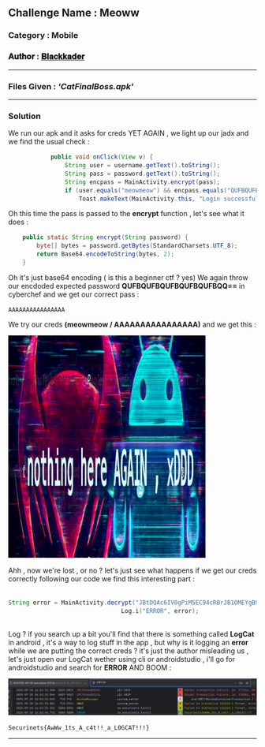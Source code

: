 ## **Challenge Name :** Meoww
### **Category :** Mobile

### **𝐀𝐮𝐭𝐡𝐨𝐫 : [𝐁𝐥𝐚𝐜𝐤𝐤𝐚𝐝𝐞𝐫](https://github.com/Blackkader/)**
---

### **Files Given :** _'CatFinalBoss.apk'_

---

### Solution

We run our apk and it asks for creds YET AGAIN , we light up our jadx and we find the usual check : 
```java
            public void onClick(View v) {
                String user = username.getText().toString();
                String pass = password.getText().toString();
                String encpass = MainActivity.encrypt(pass);
                if (user.equals("meowmeow") && encpass.equals("QUFBQUFBQUFBQUFBQUFBQQ==")) {
                    Toast.makeText(MainActivity.this, "Login successful!", 0).show();
```
Oh this time the pass is passed to the **encrypt** function , let's see what it does :
```java
    public static String encrypt(String password) {
        byte[] bytes = password.getBytes(StandardCharsets.UTF_8);
        return Base64.encodeToString(bytes, 2);
    }
```
Oh it's just base64 encoding ( is this a beginner ctf ? yes)
We again throw our encdoded expected password **QUFBQUFBQUFBQUFBQUFBQQ==** in cyberchef and we get our correct pass :
```
AAAAAAAAAAAAAAAA
```
We try our creds **(meowmeow / AAAAAAAAAAAAAAAA)** and we get this : 

![alt text](Ressources/8.png)

Ahh , now we're lost , or no ? let's just see what happens if we get our creds correctly following our code we find this interesting part :
```java

String error = MainActivity.decrypt("JBtDQAc6IV0gPiM5EC94cRBrJB1OMEYgBSwZKAwBdDR0bB4wAjk4HQgmCjwzIi08aW1gaQoyKF02EgcmEygfEmkbc14fGA5AEj4yJB82Aj0qLn11OmgzOBw/HB4KLTArHwJzHkd3VWE=", "SuperSecretKey123", 4);
                                Log.i("ERROR", error);
                        
```
Log ? if you search up a bit  you'll find that there is something called **LogCat** in android , it's a way to log stuff in the app , but why is it logging an **error** while we are putting the correct creds ? it's just the author misleading us , let's just open our LogCat wether using cli or androidstudio , i'll go for androidstudio and search for **ERROR** AND BOOM : 

![alt text](Ressources/9.png)


```
Securinets{AwWw_1ts_A_c4t!!_a_L0GCAT!!!}
```
---